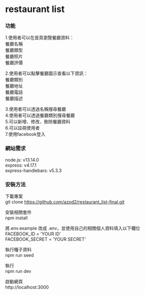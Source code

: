 # restaurant list
### 功能
1.使用者可以在首頁瀏覽餐廳資料：    
餐廳名稱    
餐廳類型  
餐廳照片    
餐廳評價    

2.使用者可以點擊餐廳圖示查看以下資訊：    
餐廳類別    
餐廳地址    
餐廳電話    
餐廳描述    


3.使用者可以透過名稱搜尋餐廳    
4.使用者可以透過餐廳類別搜尋餐廳    
5.可以新增、修改、刪除餐廳資料    
6.可以註冊使用者    
7.使用facebook登入    

### 網站需求
node.js: v13.14.0  
express: v4.17.1  
express-handlebars: v5.3.3  

### 安裝方法
下載專案  
  git clone https://github.com/azod2/restaurant_list-final.git  

安裝相關套件  
  npm install  

將.env.example 改成 .env，並使用自己的相關個人資料填入以下欄位  
  FACEBOOK_ID = 'YOUR ID'  
  FACEBOOK_SECRET = 'YOUR SECRET'  

執行種子資料  
  npm run seed  

執行  
npm run dev  

啟動網頁  
http://localhost:3000  
